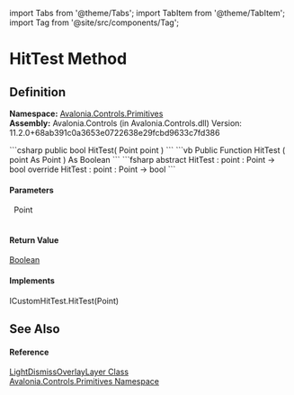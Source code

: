 import Tabs from '@theme/Tabs'; 
import TabItem from '@theme/TabItem'; 
import Tag from '@site/src/components/Tag'; 

# HitTest Method




## Definition
**Namespace:** <a href="N_Avalonia_Controls_Primitives">Avalonia.Controls.Primitives</a>  
**Assembly:** Avalonia.Controls (in Avalonia.Controls.dll) Version: 11.2.0+68ab391c0a3653e0722638e29fcbd9633c7fd386

<Tabs groupId="api-code-preview">
<TabItem value="csharp" label="C#">
```csharp
public bool HitTest(
	Point point
)
```
</TabItem>
<TabItem value="vb" label="VB">
```vb
Public Function HitTest ( 
	point As Point
) As Boolean
```
</TabItem>
<TabItem value="fsharp" label="F#">
```fsharp
abstract HitTest : 
        point : Point -> bool 
override HitTest : 
        point : Point -> bool 
```
</TabItem>
</Tabs>



#### Parameters
<dl><dt>  Point</dt><dd> </dd></dl>

#### Return Value
<a href="https://learn.microsoft.com/dotnet/api/system.boolean" target="_blank" rel="noopener noreferrer">Boolean</a>

#### Implements
ICustomHitTest.HitTest(Point)  


## See Also


#### Reference
<a href="T_Avalonia_Controls_Primitives_LightDismissOverlayLayer">LightDismissOverlayLayer Class</a>  
<a href="N_Avalonia_Controls_Primitives">Avalonia.Controls.Primitives Namespace</a>  
